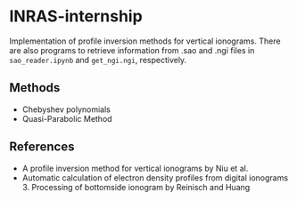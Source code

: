 # INRAS-internship

Implementation of profile inversion methods for vertical ionograms. There are also programs to retrieve information from .sao and .ngi files in `sao_reader.ipynb` and `get_ngi.ngi`, respectively.

## Methods
- Chebyshev polynomials
- Quasi-Parabolic Method

## References
- A profile inversion method for vertical ionograms by Niu et al.
- Automatic calculation of electron density profiles from digital ionograms 3. Processing of bottomside ionogram by Reinisch and Huang
